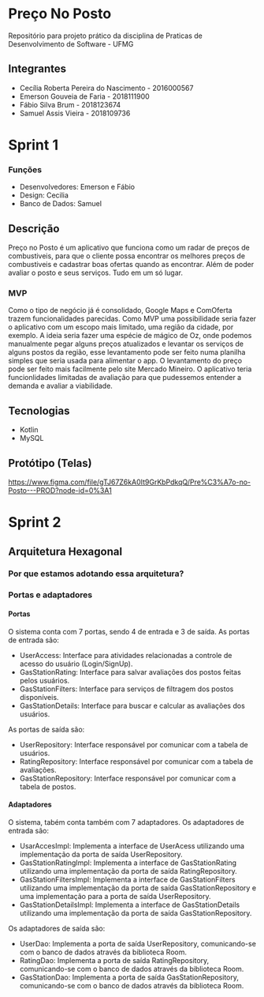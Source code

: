 # Preço No Posto
Repositório para projeto prático da disciplina de Praticas de Desenvolvimento de Software -  UFMG
## Integrantes
 - Cecília Roberta Pereira do Nascimento - 2016000567
 - Emerson Gouveia de Faria - 2018111900
 - Fábio Silva Brum - 2018123674
 - Samuel Assis Vieira - 2018109736
# Sprint 1
 ### Funções
  - Desenvolvedores: Emerson e Fábio
  - Design: Cecilia
  - Banco de Dados: Samuel
## Descrição
Preço no Posto é um aplicativo que funciona como um radar de preços de combustiveis, para que o cliente possa encontrar os melhores preços de combustiveis e cadastrar boas ofertas quando as encontrar. Além de poder avaliar o posto e seus serviços. Tudo em um só lugar.
### MVP
Como o tipo de negócio já é consolidado, Google Maps e ComOferta trazem funcionalidades parecidas. Como MVP uma possibilidade seria fazer o aplicativo com um escopo mais limitado, uma região da cidade, por exemplo. A ideia seria fazer uma espécie de mágico de Oz, onde podemos manualmente pegar alguns preços atualizados e levantar os serviços de alguns postos da região, esse levantamento pode ser feito numa planilha simples que seria usada para alimentar o app. O levantamento do preço pode ser feito mais facilmente pelo site Mercado Mineiro. O aplicativo teria funcionlidades limitadas de avaliação para que pudessemos entender a demanda e avaliar a viabilidade.
## Tecnologias
 - Kotlin
 - MySQL
## Protótipo (Telas)
https://www.figma.com/file/gTJ67Z6kA0It9GrKbPdkqQ/Pre%C3%A7o-no-Posto---PROD?node-id=0%3A1
# Sprint 2

## Arquitetura Hexagonal

### Por que estamos adotando essa arquitetura?

### Portas e adaptadores

#### Portas
O sistema conta com 7 portas, sendo 4 de entrada e 3 de saída. 
As portas de entrada são:
- UserAccess: Interface para atividades relacionadas a controle de acesso do usuário (Login/SignUp).
- GasStationRating: Interface para salvar avaliações dos postos feitas pelos usuários.
- GasStationFilters: Interface para serviços de filtragem dos postos disponíveis.
- GasStationDetails: Interface para buscar e calcular as avaliações dos usuários.

As portas de saída são:
- UserRepository: Interface responsável por comunicar com a tabela de usuários.
- RatingRepository: Interface responsável por comunicar com a tabela de avaliações.
- GasStationRepository: Interface responsável por comunicar com a tabela de postos.

#### Adaptadores
O sistema, tabém conta também com 7 adaptadores.
Os adaptadores de entrada são:
- UsarAccesImpl: Implementa a interface de UserAcess utilizando uma implementação da porta de saída UserRepository.
- GasStationRatingImpl: Implementa a interface de GasStationRating utilizando uma implementação da porta de saída RatingRepository.
- GasStationFiltersImpl: Implementa a interface de GasStationFilters utilizando uma implementação da porta de saída GasStationRepository e uma implementação para a porta de saída UserRepository.
- GasStationDetailsImpl: Implementa a interface de GasStationDetails utilizando uma implementação da porta de saída GasStationRepository.

Os adaptadores de saída são:
- UserDao: Implementa a porta de saída UserRepository, comunicando-se com o banco de dados através da biblioteca Room.
- RatingDao: Implementa a porta de saída RatingRepository, comunicando-se com o banco de dados através da biblioteca Room.
- GasStationDao: Implementa a porta de saída GasStationRepository, comunicando-se com o banco de dados através da biblioteca Room.
